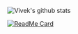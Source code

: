 ![Vivek's github stats](https://github-readme-stats.vercel.app/api?username=Vivek-Koparde&theme=dark&show_icons=true)

[![ReadMe Card](https://github-readme-stats.vercel.app/api/pin/?username=Vivek-Koparde&repo=BMICalculator&theme=dark&show_icons=true)](https://github.com/Vivek-Koparde/BMICalculator)
